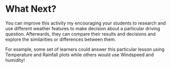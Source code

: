 # What Next?

You can improve this activity my encouraging your students to research and use different weather features to make decision about a particular driving question. Afterwards, they can compare their results and decisions and explore the similarities or differences between them.

For example, some set of learners could answer this particular lesson using Temperature and Rainfall plots while others would use Windspeed and humidity!